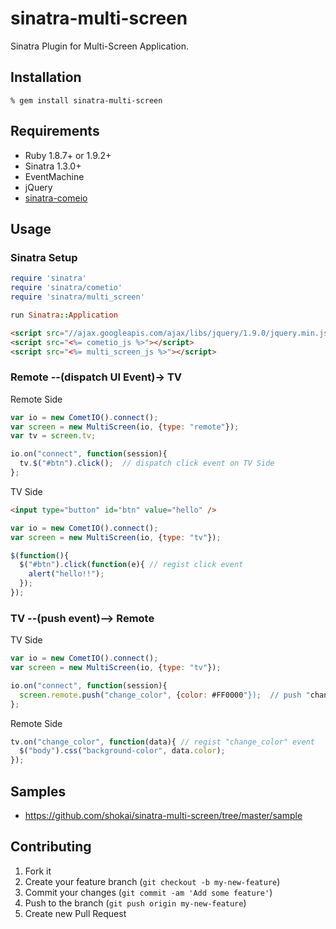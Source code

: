 sinatra-multi-screen
====================
Sinatra Plugin for Multi-Screen Application.


Installation
------------

    % gem install sinatra-multi-screen

Requirements
------------
* Ruby 1.8.7+ or 1.9.2+
* Sinatra 1.3.0+
* EventMachine
* jQuery
* [sinatra-comeio](http://shokai.github.com/sinatra-cometio)


Usage
-----

### Sinatra Setup

```ruby
require 'sinatra'
require 'sinatra/cometio'
require 'sinatra/multi_screen'

run Sinatra::Application
```
```html
<script src="//ajax.googleapis.com/ajax/libs/jquery/1.9.0/jquery.min.js"></script>
<script src="<%= cometio_js %>"></script>
<script src="<%= multi_screen_js %>"></script>
```

### Remote --(dispatch UI Event)-> TV

Remote Side
```javascript
var io = new CometIO().connect();
var screen = new MultiScreen(io, {type: "remote"});
var tv = screen.tv;

io.on("connect", function(session){
  tv.$("#btn").click();  // dispatch click event on TV Side
};
```

TV Side
```html
<input type="button" id="btn" value="hello" />
```
```javascript
var io = new CometIO().connect();
var screen = new MultiScreen(io, {type: "tv"});

$(function(){
  $("#btn").click(function(e){ // regist click event
    alert("hello!!");
  });
});
```

### TV --(push event)--> Remote

TV Side
```javascript
var io = new CometIO().connect();
var screen = new MultiScreen(io, {type: "tv"});

io.on("connect", function(session){
  screen.remote.push("change_color", {color: #FF0000"});  // push "change_color" event to Remote
};
```

Remote Side
```javascript
tv.on("change_color", function(data){ // regist "change_color" event
  $("body").css("background-color", data.color);
});
```

Samples
-------
* https://github.com/shokai/sinatra-multi-screen/tree/master/sample


Contributing
------------
1. Fork it
2. Create your feature branch (`git checkout -b my-new-feature`)
3. Commit your changes (`git commit -am 'Add some feature'`)
4. Push to the branch (`git push origin my-new-feature`)
5. Create new Pull Request
